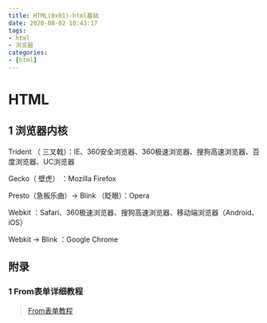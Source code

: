 ```yaml
---
title: HTML(0x01)-html基础
date: 2020-08-02 10:43:17
tags:
- html
- 浏览器
categories:
- [html]
---
```


# HTML 

##  1 浏览器内核

Trident （ 三叉戟）：IE、360安全浏览器、360极速浏览器、搜狗高速浏览器、百度浏览器、UC浏览器

Gecko（ 壁虎） ：Mozilla Firefox

Presto（急板乐曲）-> Blink （眨眼）：Opera

Webkit ：Safari、360极速浏览器、搜狗高速浏览器、移动端浏览器（Android、iOS）

Webkit -> Blink ：Google Chrome





##  附录

###  1 From表单详细教程

> [From表单教程]( https://blog.csdn.net/Jonsnow1457/article/details/88781945 )

